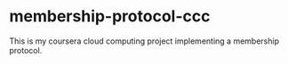 # membership-protocol-ccc

This is my coursera cloud computing project implementing a membership protocol.
